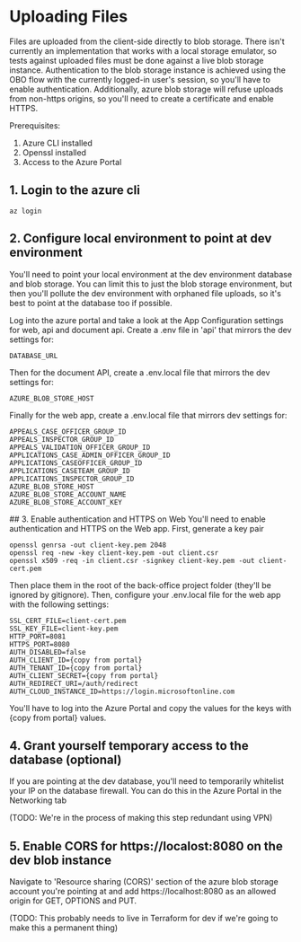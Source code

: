# Uploading Files

Files are uploaded from the client-side directly to blob storage. There isn't currently an implementation that works with a local storage emulator, so tests against uploaded files must be done against a live blob storage instance. Authentication to the blob storage instance is achieved using the OBO flow with the currently logged-in user's session, so you'll have to enable authentication. Additionally, azure blob storage will refuse uploads from non-https origins, so you'll need to create a certificate and enable HTTPS.

Prerequisites:

1. Azure CLI installed
2. Openssl installed
3. Access to the Azure Portal

## 1. Login to the azure cli

```
az login
```

## 2. Configure local environment to point at dev environment

You'll need to point your local environment at the dev environment database and blob storage. You can limit this to just the blob storage environment, but then you'll pollute the dev environment with orphaned file uploads, so it's best to point at the database too if possible.

Log into the azure portal and take a look at the App Configuration settings for web, api and document api. Create a .env file in 'api' that mirrors the dev settings for:

```
DATABASE_URL
```

Then for the document API, create a .env.local file that mirrors the dev settings for:

```
AZURE_BLOB_STORE_HOST
```

Finally for the web app, create a .env.local file that mirrors dev settings for:

```
APPEALS_CASE_OFFICER_GROUP_ID
APPEALS_INSPECTOR_GROUP_ID
APPEALS_VALIDATION_OFFICER_GROUP_ID
APPLICATIONS_CASE_ADMIN_OFFICER_GROUP_ID
APPLICATIONS_CASEOFFICER_GROUP_ID
APPLICATIONS_CASETEAM_GROUP_ID
APPLICATIONS_INSPECTOR_GROUP_ID
AZURE_BLOB_STORE_HOST
AZURE_BLOB_STORE_ACCOUNT_NAME
AZURE_BLOB_STORE_ACCOUNT_KEY
```

## 3. Enable authentication and HTTPS on Web
You'll need to enable authentication and HTTPS on the Web app. First, generate a key pair

```
openssl genrsa -out client-key.pem 2048
openssl req -new -key client-key.pem -out client.csr
openssl x509 -req -in client.csr -signkey client-key.pem -out client-cert.pem
```

Then place them in the root of the back-office project folder (they'll be ignored by gitignore). Then, configure your .env.local file for the web app with the following settings:

```
SSL_CERT_FILE=client-cert.pem
SSL_KEY_FILE=client-key.pem
HTTP_PORT=8081
HTTPS_PORT=8080
AUTH_DISABLED=false
AUTH_CLIENT_ID={copy from portal}
AUTH_TENANT_ID={copy from portal}
AUTH_CLIENT_SECRET={copy from portal}
AUTH_REDIRECT_URI=/auth/redirect
AUTH_CLOUD_INSTANCE_ID=https://login.microsoftonline.com
```

You'll have to log into the Azure Portal and copy the values for the keys with {copy from portal} values.

## 4. Grant yourself temporary access to the database (optional)

If you are pointing at the dev database, you'll need to temporarily whitelist your IP on the database firewall. You can do this in the Azure Portal in the Networking tab

(TODO: We're in the process of making this step redundant using VPN)

## 5. Enable CORS for https://localost:8080 on the dev blob instance

Navigate to 'Resource sharing (CORS)' section of the azure blob storage account you're pointing at and add https://localhost:8080 as an allowed origin for GET, OPTIONS and PUT.

(TODO: This probably needs to live in Terraform for dev if we're going to make this a permanent thing)
